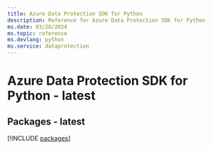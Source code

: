 ```yaml
---
title: Azure Data Protection SDK for Python
description: Reference for Azure Data Protection SDK for Python
ms.date: 03/28/2024
ms.topic: reference
ms.devlang: python
ms.service: dataprotection
---
```

# Azure Data Protection SDK for Python - latest
## Packages - latest
[!INCLUDE [packages](data-protection-index.md)]